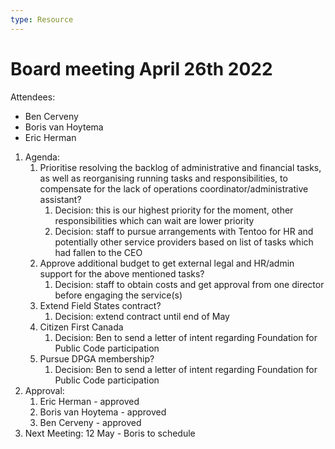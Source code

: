 ```yaml
---
type: Resource
---
```


# Board meeting April 26th 2022

Attendees:

* Ben Cerveny
* Boris van Hoytema
* Eric Herman

1. Agenda:
   1. Prioritise resolving the backlog of administrative and financial tasks, as well as reorganising running tasks and responsibilities, to compensate for the lack of operations coordinator/administrative assistant?
      1. Decision: this is our highest priority for the moment, other responsibilities which can wait are lower priority
      2. Decision: staff to pursue arrangements with Tentoo for HR and potentially other service providers based on list of tasks which had fallen to the CEO
   2. Approve additional budget to get external legal and HR/admin support for the above mentioned tasks?
      1. Decision: staff to obtain costs and get approval from one director before engaging the service(s)
   3. Extend Field States contract?
      1. Decision: extend contract until end of May
   4. Citizen First Canada
      1. Decision: Ben to send a letter of intent regarding Foundation for Public Code participation
   5. Pursue DPGA membership?
      1. Decision: Ben to send a letter of intent regarding Foundation for Public Code participation
2. Approval:
   1. Eric Herman - approved
   2. Boris van Hoytema - approved
   3. Ben Cerveny - approved
3. Next Meeting: 12 May - Boris to schedule
